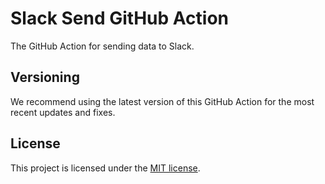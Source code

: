# Slack Send GitHub Action

The GitHub Action for sending data to Slack.

## Versioning

We recommend using the latest version of this GitHub Action for the most recent updates and fixes.

## License

This project is licensed under the [MIT license](https://github.com/step-security/slack-github-action/blob/main/LICENSE).